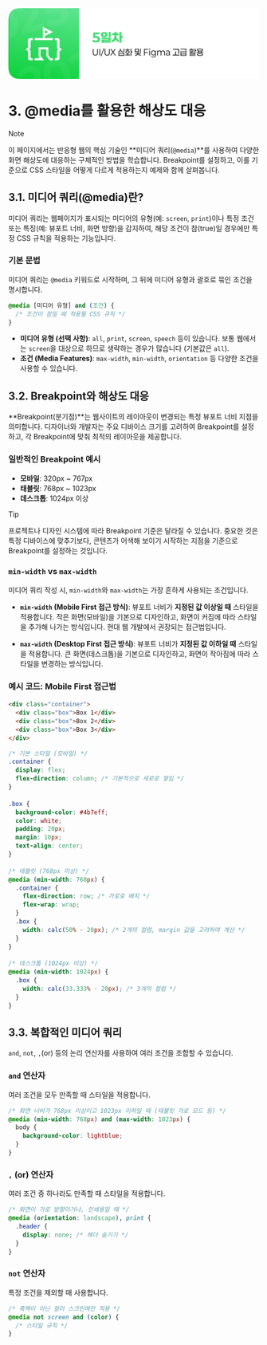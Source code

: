 <img src="./header.png" />

# 3. @media를 활용한 해상도 대응

> [!NOTE]
> 이 페이지에서는 반응형 웹의 핵심 기술인 **미디어 쿼리(`@media`)**를 사용하여 다양한 화면 해상도에 대응하는 구체적인 방법을 학습합니다. Breakpoint를 설정하고, 이를 기준으로 CSS 스타일을 어떻게 다르게 적용하는지 예제와 함께 살펴봅니다.

## 3.1. 미디어 쿼리(@media)란?

미디어 쿼리는 웹페이지가 표시되는 미디어의 유형(예: `screen`, `print`)이나 특정 조건 또는 특징(예: 뷰포트 너비, 화면 방향)을 감지하여, 해당 조건이 참(true)일 경우에만 특정 CSS 규칙을 적용하는 기능입니다.

### 기본 문법

미디어 쿼리는 `@media` 키워드로 시작하며, 그 뒤에 미디어 유형과 괄호로 묶인 조건을 명시합니다.

```css
@media [미디어 유형] and (조건) {
  /* 조건이 참일 때 적용될 CSS 규칙 */
}
```

- **미디어 유형 (선택 사항)**: `all`, `print`, `screen`, `speech` 등이 있습니다. 보통 웹에서는 `screen`을 대상으로 하므로 생략하는 경우가 많습니다 (기본값은 `all`).
- **조건 (Media Features)**: `max-width`, `min-width`, `orientation` 등 다양한 조건을 사용할 수 있습니다.

## 3.2. Breakpoint와 해상도 대응

**Breakpoint(분기점)**는 웹사이트의 레이아웃이 변경되는 특정 뷰포트 너비 지점을 의미합니다. 디자이너와 개발자는 주요 디바이스 크기를 고려하여 Breakpoint를 설정하고, 각 Breakpoint에 맞춰 최적의 레이아웃을 제공합니다.

### 일반적인 Breakpoint 예시

- **모바일**: 320px ~ 767px
- **태블릿**: 768px ~ 1023px
- **데스크톱**: 1024px 이상

> [!TIP]
> 프로젝트나 디자인 시스템에 따라 Breakpoint 기준은 달라질 수 있습니다. 중요한 것은 특정 디바이스에 맞추기보다, 콘텐츠가 어색해 보이기 시작하는 지점을 기준으로 Breakpoint를 설정하는 것입니다.

### `min-width` vs `max-width`

미디어 쿼리 작성 시, `min-width`와 `max-width`는 가장 흔하게 사용되는 조건입니다.

- **`min-width` (Mobile First 접근 방식)**:
  뷰포트 너비가 **지정된 값 이상일 때** 스타일을 적용합니다. 작은 화면(모바일)을 기본으로 디자인하고, 화면이 커짐에 따라 스타일을 추가해 나가는 방식입니다. 현대 웹 개발에서 권장되는 접근법입니다.

- **`max-width` (Desktop First 접근 방식)**:
  뷰포트 너비가 **지정된 값 이하일 때** 스타일을 적용합니다. 큰 화면(데스크톱)을 기본으로 디자인하고, 화면이 작아짐에 따라 스타일을 변경하는 방식입니다.

### 예시 코드: Mobile First 접근법

```html
<div class="container">
  <div class="box">Box 1</div>
  <div class="box">Box 2</div>
  <div class="box">Box 3</div>
</div>
```

```css
/* 기본 스타일 (모바일) */
.container {
  display: flex;
  flex-direction: column; /* 기본적으로 세로로 쌓임 */
}

.box {
  background-color: #4b7eff;
  color: white;
  padding: 20px;
  margin: 10px;
  text-align: center;
}

/* 태블릿 (768px 이상) */
@media (min-width: 768px) {
  .container {
    flex-direction: row; /* 가로로 배치 */
    flex-wrap: wrap;
  }
  .box {
    width: calc(50% - 20px); /* 2개의 컬럼, margin 값을 고려하여 계산 */
  }
}

/* 데스크톱 (1024px 이상) */
@media (min-width: 1024px) {
  .box {
    width: calc(33.333% - 20px); /* 3개의 컬럼 */
  }
}
```

## 3.3. 복합적인 미디어 쿼리

`and`, `not`, `,`(or) 등의 논리 연산자를 사용하여 여러 조건을 조합할 수 있습니다.

### `and` 연산자

여러 조건을 모두 만족할 때 스타일을 적용합니다.

```css
/* 화면 너비가 768px 이상이고 1023px 이하일 때 (태블릿 가로 모드 등) */
@media (min-width: 768px) and (max-width: 1023px) {
  body {
    background-color: lightblue;
  }
}
```

### `,` (or) 연산자

여러 조건 중 하나라도 만족할 때 스타일을 적용합니다.

```css
/* 화면이 가로 방향이거나, 인쇄용일 때 */
@media (orientation: landscape), print {
  .header {
    display: none; /* 헤더 숨기기 */
  }
}
```

### `not` 연산자

특정 조건을 제외할 때 사용합니다.

```css
/* 흑백이 아닌 컬러 스크린에만 적용 */
@media not screen and (color) {
  /* 스타일 규칙 */
}
```

